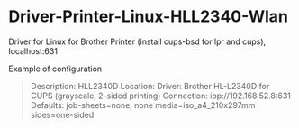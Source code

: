# Driver-Printer-Linux-HLL2340-Wlan
Driver for Linux for Brother Printer (install cups-bsd for lpr and cups), localhost:631

Example of configuration

> Description:	HLL2340D
> Location:	
> Driver:	Brother HL-L2340D for CUPS (grayscale, 2-sided printing)
> Connection:	ipp://192.168.52.8:631
> Defaults:	job-sheets=none, none media=iso_a4_210x297mm sides=one-sided



